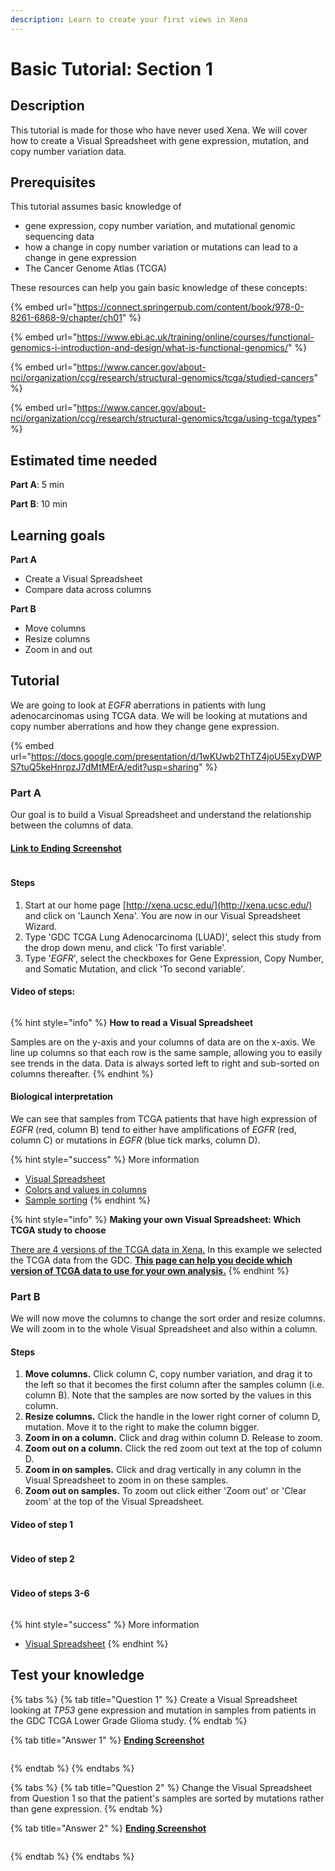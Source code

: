 ```yaml
---
description: Learn to create your first views in Xena
---
```


# Basic Tutorial: Section 1

## Description

This tutorial is made for those who have never used Xena. We will cover how to create a Visual Spreadsheet with gene expression, mutation, and copy number variation data.

## Prerequisites

This tutorial assumes basic knowledge of

* gene expression, copy number variation, and mutational genomic sequencing data
* how a change in copy number variation or mutations can lead to a change in gene expression
* The Cancer Genome Atlas (TCGA)

These resources can help you gain basic knowledge of these concepts:

{% embed url="https://connect.springerpub.com/content/book/978-0-8261-6868-9/chapter/ch01" %}

{% embed url="https://www.ebi.ac.uk/training/online/courses/functional-genomics-i-introduction-and-design/what-is-functional-genomics/" %}

{% embed url="https://www.cancer.gov/about-nci/organization/ccg/research/structural-genomics/tcga/studied-cancers" %}

{% embed url="https://www.cancer.gov/about-nci/organization/ccg/research/structural-genomics/tcga/using-tcga/types" %}

## Estimated time needed

**Part A**: 5 min

**Part B**: 10 min

## Learning goals

**Part A**

* Create a Visual Spreadsheet
* Compare data across columns

**Part B**

* Move columns
* Resize columns
* Zoom in and out

## Tutorial

We are going to look at _EGFR_ aberrations in patients with lung adenocarcinomas using TCGA data. We will be looking at mutations and copy number aberrations and how they change gene expression.

{% embed url="https://docs.google.com/presentation/d/1wKUwb2ThTZ4joU5ExyDWPS7tuQ5keHnrpzJ7dMtMErA/edit?usp=sharing" %}

### Part A

Our goal is to build a Visual Spreadsheet and understand the relationship between the columns of data.

#### [Link to Ending Screenshot](https://xenabrowser.net/?bookmark=0a2f8f629a7b30e5aa3e1d82ec6c34b5)

<figure><img src="../.gitbook/assets/Screenshot 2024-10-14 at 4.50.00 PM.png" alt=""><figcaption></figcaption></figure>

#### Steps

1. Start at our home page [http://xena.ucsc.edu/](http://xena.ucsc.edu/) and click on 'Launch Xena'. You are now in our Visual Spreadsheet Wizard.
2. Type 'GDC TCGA Lung Adenocarcinoma (LUAD)', select this study from the drop down menu, and click 'To first variable'.
3. Type '_EGFR_', select the checkboxes for Gene Expression, Copy Number, and Somatic Mutation, and click 'To second variable'.

#### Video of steps:

<figure><img src="../.gitbook/assets/tutorial1.1 (1).gif" alt=""><figcaption></figcaption></figure>

{% hint style="info" %}
**How to read a Visual Spreadsheet**

Samples are on the y-axis and your columns of data are on the x-axis. We line up columns so that each row is the same sample, allowing you to easily see trends in the data. Data is always sorted left to right and sub-sorted on columns thereafter.
{% endhint %}

#### Biological interpretation

We can see that samples from TCGA patients that have high expression of _EGFR_ (red, column B) tend to either have amplifications of _EGFR_ (red,  column C) or mutations in _EGFR_ (blue tick marks, column D).

{% hint style="success" %}
More information

* [Visual Spreadsheet](../overview-of-features/visual-spreadsheet/#after-you-made-a-visual-spreadsheet)
* [Colors and values in columns](../overview-of-features/visual-spreadsheet/#data-values)
* [Sample sorting](../overview-of-features/visual-spreadsheet/#sample-sorting)
{% endhint %}

{% hint style="info" %}
**Making your own Visual Spreadsheet: Which TCGA study to choose**

[There are 4 versions of the TCGA data in Xena.](../public-data-we-host/tcga.md) In this example we selected the TCGA data from the GDC. [**This page can help you decide which version of TCGA data to use for your own analysis.**](../public-data-we-host/choosing-a-study-cohort.md)
{% endhint %}

### Part B

We will now move the columns to change the sort order and resize columns. We will zoom in to the whole Visual Spreadsheet and also within a column.

#### Steps

1. **Move columns.** Click column C, copy number variation, and drag it to the left so that it becomes the first column after the samples column (i.e. column B). Note that the samples are now sorted by the values in this column.
2. **Resize columns.** Click the handle in the lower right corner of column D, mutation. Move it to the right to make the column bigger.&#x20;
3. **Zoom in on a column.** Click and drag within column D. Release to zoom.
4. **Zoom out on a column.** Click the red zoom out text at the top of column D.
5. **Zoom in on samples.** Click and drag vertically in any column in the Visual Spreadsheet to zoom in on these samples.
6. **Zoom out on samples.** To zoom out click either 'Zoom out' or 'Clear zoom' at the top of the Visual Spreadsheet.

#### Video of step 1

<figure><img src="../.gitbook/assets/tutorial1.2 (1).gif" alt=""><figcaption></figcaption></figure>

#### Video of step 2

<figure><img src="../.gitbook/assets/tutorial1.3.gif" alt=""><figcaption></figcaption></figure>

#### Video of steps 3-6

<figure><img src="../.gitbook/assets/tutorial1.4.gif" alt=""><figcaption></figcaption></figure>

{% hint style="success" %}
More information

* [Visual Spreadsheet](../overview-of-features/visual-spreadsheet/)
{% endhint %}

## Test your knowledge

{% tabs %}
{% tab title="Question 1" %}
Create a Visual Spreadsheet looking at _TP53_ gene expression and mutation in samples from patients in the GDC TCGA Lower Grade Glioma study.
{% endtab %}

{% tab title="Answer 1" %}
[**Ending Screenshot**](https://xenabrowser.net/?bookmark=26888d6aa531efaf71075464a22023e8)

<figure><img src="../.gitbook/assets/Screenshot 2024-10-14 at 4.58.02 PM.png" alt=""><figcaption></figcaption></figure>
{% endtab %}
{% endtabs %}

{% tabs %}
{% tab title="Question 2" %}
Change the Visual Spreadsheet from Question 1 so that the patient's samples are sorted by mutations rather than gene expression.
{% endtab %}

{% tab title="Answer 2" %}
[**Ending Screenshot**](https://xenabrowser.net/?bookmark=1a821878ea8730d2d86849568f188b2c)

<figure><img src="../.gitbook/assets/Screenshot 2024-10-14 at 4.59.24 PM.png" alt=""><figcaption></figcaption></figure>
{% endtab %}
{% endtabs %}
